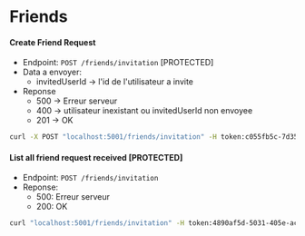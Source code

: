 # Friends

#### Create Friend Request

* Endpoint: `POST /friends/invitation` [PROTECTED]
* Data a envoyer:
    * invitedUserId -> l'id de l'utilisateur a invite
* Reponse
    * 500 -> Erreur serveur
    * 400 -> utilisateur inexistant ou invitedUserId non envoyee
    * 201 -> OK

```bash
curl -X POST "localhost:5001/friends/invitation" -H token:c055fb5c-7d35-42a8-b4e7-a20a706d999b -d invitedUserId="14c228b0-c69e-4d8d-8589-f10a13ed3434"
```

#### List all friend request received [PROTECTED]

* Endpoint: `POST /friends/invitation`
* Reponse:
    * 500: Erreur serveur
    * 200: OK

```bash
curl "localhost:5001/friends/invitation" -H token:4890af5d-5031-405e-ac5c-5c29c89a9746
```
